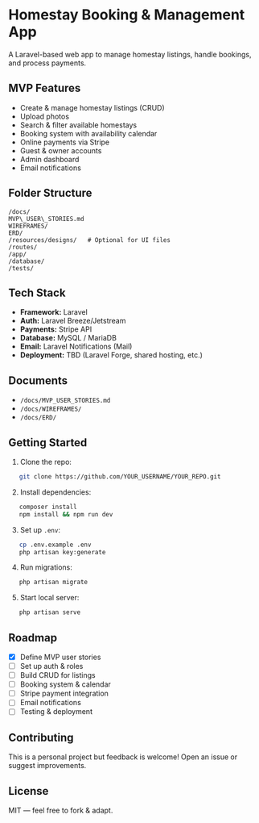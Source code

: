 # Homestay Booking & Management App

A Laravel-based web app to manage homestay listings, handle bookings, and process payments.

## MVP Features

- Create & manage homestay listings (CRUD)
- Upload photos
- Search & filter available homestays
- Booking system with availability calendar
- Online payments via Stripe
- Guest & owner accounts
- Admin dashboard
- Email notifications

## Folder Structure

```
/docs/
MVP\_USER\_STORIES.md
WIREFRAMES/
ERD/
/resources/designs/   # Optional for UI files
/routes/
/app/
/database/
/tests/
```

## Tech Stack

- **Framework:** Laravel
- **Auth:** Laravel Breeze/Jetstream
- **Payments:** Stripe API
- **Database:** MySQL / MariaDB
- **Email:** Laravel Notifications (Mail)
- **Deployment:** TBD (Laravel Forge, shared hosting, etc.)

## Documents

- `/docs/MVP_USER_STORIES.md`
- `/docs/WIREFRAMES/`
- `/docs/ERD/`

## Getting Started

1. Clone the repo:
```bash
   git clone https://github.com/YOUR_USERNAME/YOUR_REPO.git
````

2. Install dependencies:

```bash
   composer install
   npm install && npm run dev
```

3. Set up `.env`:

```bash
   cp .env.example .env
   php artisan key:generate
```

4. Run migrations:

```bash
   php artisan migrate
```

5. Start local server:

```bash
   php artisan serve
```

## Roadmap

* [x] Define MVP user stories
* [ ] Set up auth & roles
* [ ] Build CRUD for listings
* [ ] Booking system & calendar
* [ ] Stripe payment integration
* [ ] Email notifications
* [ ] Testing & deployment

## Contributing

This is a personal project but feedback is welcome!
Open an issue or suggest improvements.

## License

MIT — feel free to fork & adapt.
